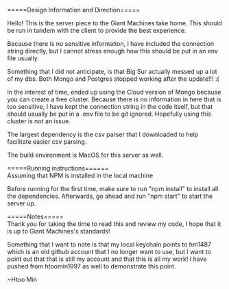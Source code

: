 =====Design Information and Direction=====  

Hello! This is the server piece to the Giant Machines take home. This should be run in tandem with the client to provide the best experience. 

Because there is no sensitive information, I have included the connection string directly, but I cannot stress enough how this should be put in an env file usually.

Something that I did not anticipate, is that Big Sur actually messed up a lot of my dbs. Both Mongo and Postgres stopped working after the update!!! :(

In the interest of time, ended up using the Cloud version of Mongo because you can create a free cluster. Because there is no information in here that is too sensitive, I have kept the connection string in the code itself, but that should usually be put in a .env file to be git ignored. Hopefully using this cluster is not an issue.

The largest dependency is the csv parser that I downloaded to help facilitate easier csv parsing.

The build environment is MacOS for this server as well.

=====Running instructions======  
Assuming that NPM is installed in the local machine  

Before running for the first time, make sure to run "npm install" to install all the dependencies.
Afterwards, go ahead and run "npm start" to start the server up.

=====Notes=====  
Thank you for taking the time to read this and review my code, I hope that it is up to Giant Machines's standards!

Something that I want to note is that my local keychain points to hm1487 which is an old github account that I no longer want to use, but I want to point out that that is still my account and that this is all my work! I have pushed from htoomin1997 as well to demonstrate this point.

~Htoo Min